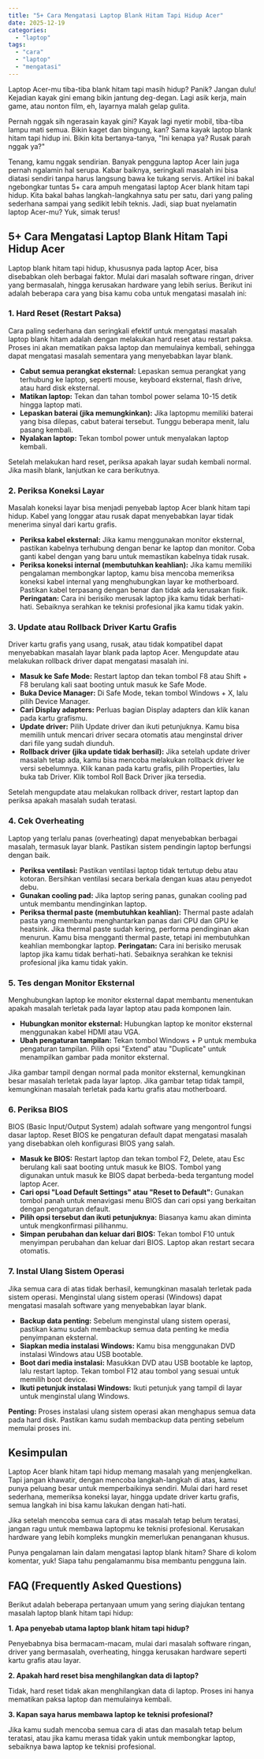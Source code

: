 ```yaml
---
title: "5+ Cara Mengatasi Laptop Blank Hitam Tapi Hidup Acer"
date: 2025-12-19
categories: 
  - "laptop"
tags: 
  - "cara"
  - "laptop"
  - "mengatasi"
---
```


Laptop Acer-mu tiba-tiba blank hitam tapi masih hidup? Panik? Jangan dulu! Kejadian kayak gini emang bikin jantung deg-degan. Lagi asik kerja, main game, atau nonton film, eh, layarnya malah gelap gulita.

Pernah nggak sih ngerasain kayak gini? Kayak lagi nyetir mobil, tiba-tiba lampu mati semua. Bikin kaget dan bingung, kan? Sama kayak laptop blank hitam tapi hidup ini. Bikin kita bertanya-tanya, "Ini kenapa ya? Rusak parah nggak ya?"

Tenang, kamu nggak sendirian. Banyak pengguna laptop Acer lain juga pernah ngalamin hal serupa. Kabar baiknya, seringkali masalah ini bisa diatasi sendiri tanpa harus langsung bawa ke tukang servis. Artikel ini bakal ngebongkar tuntas 5+ cara ampuh mengatasi laptop Acer blank hitam tapi hidup. Kita bakal bahas langkah-langkahnya satu per satu, dari yang paling sederhana sampai yang sedikit lebih teknis. Jadi, siap buat nyelamatin laptop Acer-mu? Yuk, simak terus!

## 5+ Cara Mengatasi Laptop Blank Hitam Tapi Hidup Acer

Laptop blank hitam tapi hidup, khususnya pada laptop Acer, bisa disebabkan oleh berbagai faktor. Mulai dari masalah software ringan, driver yang bermasalah, hingga kerusakan hardware yang lebih serius. Berikut ini adalah beberapa cara yang bisa kamu coba untuk mengatasi masalah ini:

### 1\. Hard Reset (Restart Paksa)

Cara paling sederhana dan seringkali efektif untuk mengatasi masalah laptop blank hitam adalah dengan melakukan hard reset atau restart paksa. Proses ini akan mematikan paksa laptop dan memulainya kembali, sehingga dapat mengatasi masalah sementara yang menyebabkan layar blank.

- **Cabut semua perangkat eksternal:** Lepaskan semua perangkat yang terhubung ke laptop, seperti mouse, keyboard eksternal, flash drive, atau hard disk eksternal.
- **Matikan laptop:** Tekan dan tahan tombol power selama 10-15 detik hingga laptop mati.
- **Lepaskan baterai (jika memungkinkan):** Jika laptopmu memiliki baterai yang bisa dilepas, cabut baterai tersebut. Tunggu beberapa menit, lalu pasang kembali.
- **Nyalakan laptop:** Tekan tombol power untuk menyalakan laptop kembali.

Setelah melakukan hard reset, periksa apakah layar sudah kembali normal. Jika masih blank, lanjutkan ke cara berikutnya.

### 2\. Periksa Koneksi Layar

Masalah koneksi layar bisa menjadi penyebab laptop Acer blank hitam tapi hidup. Kabel yang longgar atau rusak dapat menyebabkan layar tidak menerima sinyal dari kartu grafis.

- **Periksa kabel eksternal:** Jika kamu menggunakan monitor eksternal, pastikan kabelnya terhubung dengan benar ke laptop dan monitor. Coba ganti kabel dengan yang baru untuk memastikan kabelnya tidak rusak.
- **Periksa koneksi internal (membutuhkan keahlian):** Jika kamu memiliki pengalaman membongkar laptop, kamu bisa mencoba memeriksa koneksi kabel internal yang menghubungkan layar ke motherboard. Pastikan kabel terpasang dengan benar dan tidak ada kerusakan fisik. **Peringatan:** Cara ini berisiko merusak laptop jika kamu tidak berhati-hati. Sebaiknya serahkan ke teknisi profesional jika kamu tidak yakin.

### 3\. Update atau Rollback Driver Kartu Grafis

Driver kartu grafis yang usang, rusak, atau tidak kompatibel dapat menyebabkan masalah layar blank pada laptop Acer. Mengupdate atau melakukan rollback driver dapat mengatasi masalah ini.

- **Masuk ke Safe Mode:** Restart laptop dan tekan tombol F8 atau Shift + F8 berulang kali saat booting untuk masuk ke Safe Mode.
- **Buka Device Manager:** Di Safe Mode, tekan tombol Windows + X, lalu pilih Device Manager.
- **Cari Display adapters:** Perluas bagian Display adapters dan klik kanan pada kartu grafismu.
- **Update driver:** Pilih Update driver dan ikuti petunjuknya. Kamu bisa memilih untuk mencari driver secara otomatis atau menginstal driver dari file yang sudah diunduh.
- **Rollback driver (jika update tidak berhasil):** Jika setelah update driver masalah tetap ada, kamu bisa mencoba melakukan rollback driver ke versi sebelumnya. Klik kanan pada kartu grafis, pilih Properties, lalu buka tab Driver. Klik tombol Roll Back Driver jika tersedia.

Setelah mengupdate atau melakukan rollback driver, restart laptop dan periksa apakah masalah sudah teratasi.

### 4\. Cek Overheating

Laptop yang terlalu panas (overheating) dapat menyebabkan berbagai masalah, termasuk layar blank. Pastikan sistem pendingin laptop berfungsi dengan baik.

- **Periksa ventilasi:** Pastikan ventilasi laptop tidak tertutup debu atau kotoran. Bersihkan ventilasi secara berkala dengan kuas atau penyedot debu.
- **Gunakan cooling pad:** Jika laptop sering panas, gunakan cooling pad untuk membantu mendinginkan laptop.
- **Periksa thermal paste (membutuhkan keahlian):** Thermal paste adalah pasta yang membantu menghantarkan panas dari CPU dan GPU ke heatsink. Jika thermal paste sudah kering, performa pendinginan akan menurun. Kamu bisa mengganti thermal paste, tetapi ini membutuhkan keahlian membongkar laptop. **Peringatan:** Cara ini berisiko merusak laptop jika kamu tidak berhati-hati. Sebaiknya serahkan ke teknisi profesional jika kamu tidak yakin.

### 5\. Tes dengan Monitor Eksternal

Menghubungkan laptop ke monitor eksternal dapat membantu menentukan apakah masalah terletak pada layar laptop atau pada komponen lain.

- **Hubungkan monitor eksternal:** Hubungkan laptop ke monitor eksternal menggunakan kabel HDMI atau VGA.
- **Ubah pengaturan tampilan:** Tekan tombol Windows + P untuk membuka pengaturan tampilan. Pilih opsi "Extend" atau "Duplicate" untuk menampilkan gambar pada monitor eksternal.

Jika gambar tampil dengan normal pada monitor eksternal, kemungkinan besar masalah terletak pada layar laptop. Jika gambar tetap tidak tampil, kemungkinan masalah terletak pada kartu grafis atau motherboard.

### 6\. Periksa BIOS

BIOS (Basic Input/Output System) adalah software yang mengontrol fungsi dasar laptop. Reset BIOS ke pengaturan default dapat mengatasi masalah yang disebabkan oleh konfigurasi BIOS yang salah.

- **Masuk ke BIOS:** Restart laptop dan tekan tombol F2, Delete, atau Esc berulang kali saat booting untuk masuk ke BIOS. Tombol yang digunakan untuk masuk ke BIOS dapat berbeda-beda tergantung model laptop Acer.
- **Cari opsi "Load Default Settings" atau "Reset to Default":** Gunakan tombol panah untuk menavigasi menu BIOS dan cari opsi yang berkaitan dengan pengaturan default.
- **Pilih opsi tersebut dan ikuti petunjuknya:** Biasanya kamu akan diminta untuk mengkonfirmasi pilihanmu.
- **Simpan perubahan dan keluar dari BIOS:** Tekan tombol F10 untuk menyimpan perubahan dan keluar dari BIOS. Laptop akan restart secara otomatis.

### 7\. Instal Ulang Sistem Operasi

Jika semua cara di atas tidak berhasil, kemungkinan masalah terletak pada sistem operasi. Menginstal ulang sistem operasi (Windows) dapat mengatasi masalah software yang menyebabkan layar blank.

- **Backup data penting:** Sebelum menginstal ulang sistem operasi, pastikan kamu sudah membackup semua data penting ke media penyimpanan eksternal.
- **Siapkan media instalasi Windows:** Kamu bisa menggunakan DVD instalasi Windows atau USB bootable.
- **Boot dari media instalasi:** Masukkan DVD atau USB bootable ke laptop, lalu restart laptop. Tekan tombol F12 atau tombol yang sesuai untuk memilih boot device.
- **Ikuti petunjuk instalasi Windows:** Ikuti petunjuk yang tampil di layar untuk menginstal ulang Windows.

**Penting:** Proses instalasi ulang sistem operasi akan menghapus semua data pada hard disk. Pastikan kamu sudah membackup data penting sebelum memulai proses ini.

## Kesimpulan

Laptop Acer blank hitam tapi hidup memang masalah yang menjengkelkan. Tapi jangan khawatir, dengan mencoba langkah-langkah di atas, kamu punya peluang besar untuk memperbaikinya sendiri. Mulai dari hard reset sederhana, memeriksa koneksi layar, hingga update driver kartu grafis, semua langkah ini bisa kamu lakukan dengan hati-hati.

Jika setelah mencoba semua cara di atas masalah tetap belum teratasi, jangan ragu untuk membawa laptopmu ke teknisi profesional. Kerusakan hardware yang lebih kompleks mungkin memerlukan penanganan khusus.

Punya pengalaman lain dalam mengatasi laptop blank hitam? Share di kolom komentar, yuk! Siapa tahu pengalamanmu bisa membantu pengguna lain.

## FAQ (Frequently Asked Questions)

Berikut adalah beberapa pertanyaan umum yang sering diajukan tentang masalah laptop blank hitam tapi hidup:

**1\. Apa penyebab utama laptop blank hitam tapi hidup?**

Penyebabnya bisa bermacam-macam, mulai dari masalah software ringan, driver yang bermasalah, overheating, hingga kerusakan hardware seperti kartu grafis atau layar.

**2\. Apakah hard reset bisa menghilangkan data di laptop?**

Tidak, hard reset tidak akan menghilangkan data di laptop. Proses ini hanya mematikan paksa laptop dan memulainya kembali.

**3\. Kapan saya harus membawa laptop ke teknisi profesional?**

Jika kamu sudah mencoba semua cara di atas dan masalah tetap belum teratasi, atau jika kamu merasa tidak yakin untuk membongkar laptop, sebaiknya bawa laptop ke teknisi profesional.
